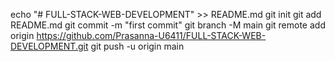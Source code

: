 echo "# FULL-STACK-WEB-DEVELOPMENT" >> README.md
git init
git add README.md
git commit -m "first commit"
git branch -M main
git remote add origin https://github.com/Prasanna-U6411/FULL-STACK-WEB-DEVELOPMENT.git
git push -u origin main
